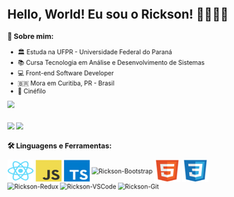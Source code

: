<h1>Hello, World! Eu sou o Rickson! 👋🏽🖖🏽</h1>
<div> 
  <h3>🤠 Sobre mim:</h3>
  <ul>
    <li>🏛️ Estuda na UFPR - Universidade Federal do Paraná</li>
    <li>📚 Cursa Tecnologia em Análise e Desenvolvimento de Sistemas</li>
    <li>💻 Front-end Software Developer</li>
    <li>🇧🇷 Mora em Curitiba, PR - Brasil</li>
    <li>🎥 Cinéfilo</li>
  </ul>
</div>

<p align="left">
  <a href="https://www.linkedin.com/in/ricksonrocha/">
    <img src="https://img.shields.io/badge/-LINKEDIN-0077B5?style=for-the-badge&logo=Linkedin&logoColor=white">
  </a>
</p>

<h2></h2>

<p align="left">
  <img height="180px" src="https://github-readme-stats.vercel.app/api?username=RicksonRocha&theme=github_dark&show_icons=true">
  <img height="180px" src="https://github-readme-stats.vercel.app/api/top-langs/?username=RicksonRocha&layout=compact&langs_count=8&hide=objective-c,java,ruby,starlark,shell&HCL&theme=github_dark">
</p>

<h3>🛠️ Linguagens e Ferramentas:</h3>
<div style="display: inline_block">
  <img align="center" alt="Rickson-React" height="50" width="60" src="https://raw.githubusercontent.com/devicons/devicon/master/icons/react/react-original.svg">
  <img align="center" alt="Rickson-Js" height="50" width="60" src="https://raw.githubusercontent.com/devicons/devicon/master/icons/javascript/javascript-original.svg">
  <img align="center" alt="Rickson-Ts"height="50" width="60" src="https://raw.githubusercontent.com/devicons/devicon/master/icons/typescript/typescript-plain.svg">
  <img align="center" alt="Rickson-Bootstrap" height="50" width="60" src="https://cdn.jsdelivr.net/gh/devicons/devicon/icons/bootstrap/bootstrap-plain.svg"/>
  <img align="center" alt="Rickson-HTML" height="50" width="60" src="https://raw.githubusercontent.com/devicons/devicon/master/icons/html5/html5-original.svg">
  <img align="center" alt="Rickson-CSS" height="50" width="60" src="https://raw.githubusercontent.com/devicons/devicon/master/icons/css3/css3-original.svg">
  <img align="center" alt="Rickson-Redux" height="50" width="60" src="https://cdn.jsdelivr.net/gh/devicons/devicon/icons/redux/redux-original.svg" />
  <img align="center" alt="Rickson-VSCode" height="50" width="60" src="https://cdn.jsdelivr.net/gh/devicons/devicon/icons/vscode/vscode-original.svg" />
  <img align="center" alt="Rickson-Git" height="50" width="60" src="https://cdn.jsdelivr.net/gh/devicons/devicon/icons/git/git-plain.svg" />
</div>

<!-- emojis: https://emojipedia.org/ -->
